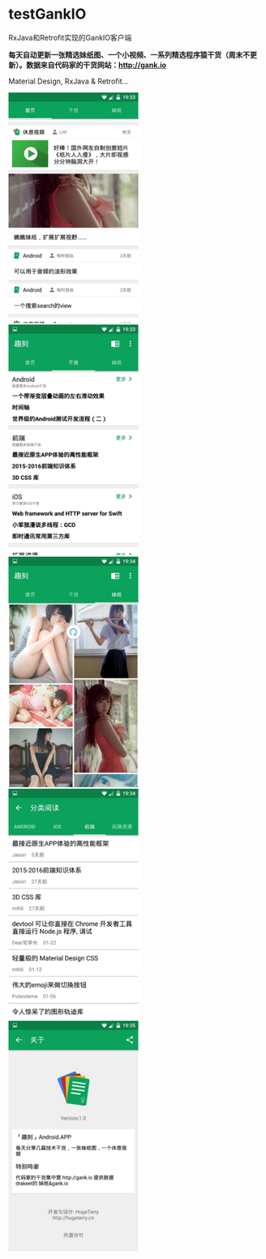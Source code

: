 # testGankIO
RxJava和Retrofit实现的GankIO客户端

**每天自动更新一张精选妹纸图、一个小视频、一系列精选程序猿干货（周末不更新）。数据来自代码家的干货网站：http://gank.io**

Material Design,  RxJava & Retrofit...

<img src="https://github.com/idic779/testGankIO/blob/master/picture%2Fcoderfun_1.jpg" width="256" />
<img src="https://github.com/idic779/testGankIO/blob/master/picture%2Fcoderfun_2.jpg" width="256" />
<img src="https://github.com/idic779/testGankIO/blob/master/picture%2Fcoderfun_3.jpg" width="256" /><br>
<img src="https://github.com/idic779/testGankIO/blob/master/picture%2Fcoderfun_4.jpg" width="256" />
<img src="https://github.com/idic779/testGankIO/blob/master/picture%2Fcoderfun_5.jpg" width="256" /><br>
